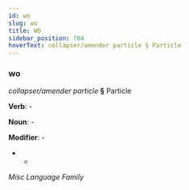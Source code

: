 ```yaml
---
id: wo
slug: wo
title: WO
sidebar_position: 704
hoverText: collapser/amender particle § Particle
---
```


### wo

*collapser/amender particle* **§** Particle

**Verb**: -

**Noun**: -

**Modifier**: -

- -

*Misc Language Family*